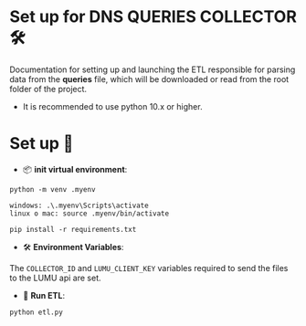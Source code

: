 # Set up for DNS QUERIES COLLECTOR 🛠

Documentation for setting up and launching the ETL responsible for parsing data from the **queries** file, which will be downloaded or read from the root folder of the project.

- It is recommended to use python 10.x or higher.

# Set up 📄

- 📦 **init virtual environment**:

```
python -m venv .myenv

windows: .\.myenv\Scripts\activate
linux o mac: source .myenv/bin/activate

pip install -r requirements.txt
```

- 🛠 **Environment Variables**:

The `COLLECTOR_ID` and `LUMU_CLIENT_KEY` variables required to send the files to the LUMU api are set.

- 🚀 **Run ETL**:

```
python etl.py
```
